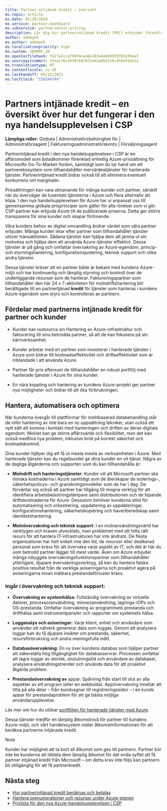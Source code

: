 ```yaml
---
title: Partner-intjänad kredit – översikt
ms.topic: article
ms.date: 05/26/2020
ms.service: partner-dashboard
ms.subservice: partnercenter-pricing
description: Lär dig hur partnerintjänad kredit (PEC) erbjuder förenklad enhetlig Prissättning för Azure och mervärde för hanterade tjänster, samtidigt som du bidrar till att eliminera konkurrens om marginaler.
author: adamyeh
ms.author: adamyeh
ms.localizationpriority: high
ms.custom: SEOMAY.20
ms.openlocfilehash: f41fa2ccaf99f4ca46e283a4abb0975fb5195eef
ms.sourcegitcommit: 37eac16c4339cb97831eb2a86d156c45bdf6a531
ms.translationtype: MT
ms.contentlocale: sv-SE
ms.lasthandoff: 09/13/2021
ms.locfileid: "126246744"
---
```

# <a name="partner-earned-credit---an-overview-of-how-it-works-in-the-new-commerce-experience-in-csp"></a>Partners intjänade kredit – en översikt över hur det fungerar i den nya handelsupplevelsen i CSP

**Lämpliga roller:** Globala | Administratörsbehörighet för | Administratörsagent | Faktureringsadministratörskonto | Försäljningsagent

Partnerintjänad kredit i den nya handelsupplevelsen i CSP är en affärsmodell som åstadkommer förenklad enhetlig Azure-prissättning för Microsofts Go-To-Market-fordon, samtidigt som du tar hand om ett partnerekosystem som tillhandahåller mervärdestjänster för hanterade tjänster. Partnerintjänad kredit bidrar också till att eliminera eventuell konkurrens om marginaler.

Prissättningen kan vara utmanande för många kunder och partner, särskilt när du överväger de tusentals tjänsterna i Azure och flera alternativ att köpa. I den nya handelsupplevelsen för Azure har vi anpassat oss till gemensamma globala prisprinciper som gäller för alla rörelser som vi gör. CSP-partner kan erbjuda Azure till de publicerade priserna. Detta ger större transparens för sina kunder och skapar förtroende.

Våra kunders behov av digital omvandling ändrar värdet som våra partner erbjuder. Många kunder letar efter partner som tillhandahåller tjänster utöver transaktionen. Sådana tjänster kan hjälpa dem att jämna ut sin molnresa och hjälpa dem att använda Azure-tjänster effektivt. Dessa tjänster är på gång och omfattar övervakning av Azure-egendom, princip- och styrningshantering, konfigurationsjustering, teknisk support och olika andra tjänster. 

Dessa tjänster kräver att en partner både är bekant med kundens Azure-miljö och har kontinuerlig och lämplig styrning och kontroll över de underliggande resurser som de hanterar. Faktureringspartner som tillhandahåller den här 24 x 7-aktiviteten för molndriftshantering blir berättigade till en partnertjänad **kredit** för tjänster som hanteras i kundens Azure-egendom som styrs och kontrolleras av partnern.


## <a name="benefits-of-the-partner-earned-credit-for-partners-and-customers"></a>Fördelar med partnerns intjänade kredit för partner och kunder

- Kunder kan outsourca sin Hantering av Azure-infrastruktur och fakturering till sina betrodda partner, så att de kan fokusera på sin kärnverksamhet.

- Kunder arbetar med en partner som investerar i hanterade tjänster i Azure som bidrar till kostnadseffektivitet och driftseffektivitet som är inblandade i att använda Azure.

- Partner får pris eftersom de tillhandahåller en robust portfölj med hanterade tjänster i Azure för sina kunder.  

- En nära koppling och hantering av kundens Azure-projekt ger partner nya möjligheter och bidrar till att öka förbrukningen. 

## <a name="manage-automate-and-optimize"></a>Hantera, automatisera och optimera

När kunderna övergår till plattformar för molnbaserad databehandling står de inför hantering av inte bara en ny uppsättning tekniker, utan också ett nytt sätt att komma i kontakt med hanteringen och driften av deras digitala egendom. Molnet kan ge större affärsvärde och flexibilitet, men det kan också medföra nya problem, inklusive brist på korrekt säkerhet och kostnadskontroll. 

Dina kunder hjälper dig att få ut mesta mesta av verksamheten i Azure. Med hanterade tjänster kan du regelbundet ge dina kunder en vit tjänst. Några av de dagliga åtgärderna och supporten som du kan tillhandahålla är:

- **Molndrift och hanteringstjänster:** Kunder vill att Microsoft-partner ska minska kostnaderna i Azure samtidigt som de återskapar de isolerings-, säkerhetspolicys- och granskningsmodeller som de har i dag. De förväntar sig också att partner har tillgång till mogna verktyg för att identifiera arbetsbelastningslämpare samt distributionen och de löpande driftskostnaderna för Azure. Dessutom behöver kunderna stöd för automatisering och orkestrering, uppdatering av uppdateringar, konfigurationshantering, säkerhetskopiering och haveriberedskap samt identitetshantering. 

- **Molnövervakning och teknisk support:** I en molnanvändningsvärld har verktygen och kraven utvecklats, men problemet med att hitta rätt resurs för att hantera IT-infrastrukturen har inte ändrats. De flesta organisationer har helt enkelt inte den tid, de resurser eller dedikerad personal som krävs för att övervaka varje aspekt av IT, och det är här du som betrodd partner lägger till mest värde. Även om Azure erbjuder många inbyggda övervakningsfunktionspartner som tillhandahåller ytterligare, djupare övervakningsverktyg, så kan du hantera falska positiva resultat från de verkliga aviseringarna och proaktivt agera på aviseringarna innan mätbara prestandaförluster krävs. 


### <a name="included-in-monitoring-and-technical-support"></a>Ingår i övervakning och teknisk support:

- **Övervakning av systemhälsa:** Fullständig övervakning av virtuella datorer, processoranvändning, minnesanvändning, lagrings-IOPs och OS-prestanda. Omfattar övervakning av programmets prestanda och drifthälsa samt instrumentpaneler och rapporter om systemets hälsa.

- **Logganalys och aviseringar:** Varje klient, enhet och användare som använder ett nätverk genererar data som loggas. Genom att analysera loggar kan du få djupare insikter om prestanda, säkerhet, resursförbrukning och andra meningsfulla mått.

- **Databasövervakning:** En vy över kundens databas som hjälper partner att säkerställa hög tillgänglighet för databasservrar. Processen omfattar att lagra loggar av storlek, anslutningstid och användare av databaser, analysera användningstrender och använda data för att proaktivt åtgärda problem.

- **Prestandaövervakning av** appar: Spårning från start till slut av alla aspekter av ett program (eller en webbsida). Appövervakning innebär att titta på alla delar – från kundvagnar till registreringssidor – i en kunds appar för prestandaproblem för att ge bästa möjliga användarupplevelse.

Läs mer om hur du utökar [portföljen för hanterade tjänster med Azure](https://partner.microsoft.com/campaigns/cloud-playbooks-thank-you).

Dessa tjänster medför en lämplig åtkomstnivå för partner till kundens Azure-miljö, och vårt handelssystem mäter åtkomstinformationen för att beräkna partnerns intjänade kredit.  

>[!Note]
>Kunder har möjlighet att ta bort all åtkomst som ges till partnern. Partner bör inte be kunderna att tilldela dem lämplig åtkomst för det enda syftet att få partner intjänad kredit från Microsoft – om detta krav inte följs kan partnern bli otillgänglig för att få partnerkredit.

## <a name="next-steps"></a>Nästa steg

- [Hur partnerintjänad kredit beräknas och betalas](partner-earned-credit-explanation.md)
- [Hantera prenumerationer och resurser under Azure-planen](azure-plan-manage.md)
- [Prislista för den nya Azure-handelsupplevelsen i CSP](azure-plan-price-list.md)